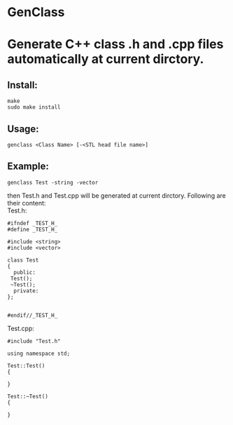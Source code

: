 # GenClass
Generate C++ class .h and .cpp files automatically at current dirctory.
===

Install:
---
    make
    sudo make install

Usage:
---
    genclass <Class Name> [-<STL head file name>]

Example:
---
    genclass Test -string -vector
then Test.h and Test.cpp will be generated at current dirctory.
Following are their content:</br>
Test.h:</br>
    
    #ifndef _TEST_H_
    #define _TEST_H_
    
    #include <string>
    #include <vector>
    
    class Test
    {
      public:
     Test();
     ~Test();
      private:
    };
    
    
    #endif//_TEST_H_
    
    
Test.cpp:</br>
    
    #include "Test.h"
    
    using namespace std;
    
    Test::Test()
    {
    
    }
    
    Test::~Test()
    {
    
    }
    
    
